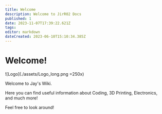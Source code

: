 ```yaml
---
title: Welcome
description: Welcome to JirR02 Docs
published: 1
date: 2023-11-07T17:39:22.621Z
tags:
editor: markdown
dateCreated: 2023-06-10T15:10:34.385Z
---
```


# Welcome!

![Logo](./assets/Logo_long.png =250x)

Welcome to Jay's Wiki.

Here you can find useful information about Coding, 3D Printing, Electronics, and much more!

Feel free to look around!
